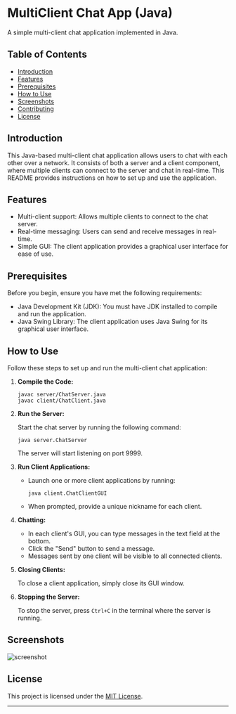 # MultiClient Chat App (Java)

A simple multi-client chat application implemented in Java.

## Table of Contents

- [Introduction](#introduction)
- [Features](#features)
- [Prerequisites](#prerequisites)
- [How to Use](#how-to-use)
- [Screenshots](#screenshots)
- [Contributing](#contributing)
- [License](#license)

## Introduction

This Java-based multi-client chat application allows users to chat with each other over a network. It consists of both a server and a client component, where multiple clients can connect to the server and chat in real-time. This README provides instructions on how to set up and use the application.

## Features

- Multi-client support: Allows multiple clients to connect to the chat server.
- Real-time messaging: Users can send and receive messages in real-time.
- Simple GUI: The client application provides a graphical user interface for ease of use.

## Prerequisites

Before you begin, ensure you have met the following requirements:

- Java Development Kit (JDK): You must have JDK installed to compile and run the application.
- Java Swing Library: The client application uses Java Swing for its graphical user interface.

## How to Use

Follow these steps to set up and run the multi-client chat application:

1. **Compile the Code:**

   ```shell
   javac server/ChatServer.java
   javac client/ChatClient.java
   ```

2. **Run the Server:**

   Start the chat server by running the following command:

   ```shell
   java server.ChatServer
   ```

   The server will start listening on port 9999.

3. **Run Client Applications:**

    - Launch one or more client applications by running:

      ```shell
      java client.ChatClientGUI
      ```

    - When prompted, provide a unique nickname for each client.

4. **Chatting:**

    - In each client's GUI, you can type messages in the text field at the bottom.
    - Click the "Send" button to send a message.
    - Messages sent by one client will be visible to all connected clients.

5. **Closing Clients:**

   To close a client application, simply close its GUI window.

6. **Stopping the Server:**

   To stop the server, press `Ctrl+C` in the terminal where the server is running.

## Screenshots
![screenshot](https://github.com/VitiosusMagnus/MulticlientChatApp/assets/90712554/8089b12e-c800-4285-8d3b-204860956deb)


## License

This project is licensed under the [MIT License](LICENSE).

---
